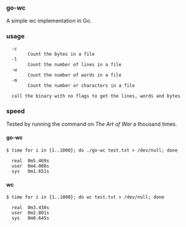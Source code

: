 ### go-wc
A simple wc implementation in Go. 


### usage

```
  -c 
        Count the bytes in a file
  -l 
        Count the number of lines in a file
  -w 
        Count the number of words in a file
  -m 
        Count the number or characters in a file

  call the binary with no flags to get the lines, words and bytes
```

### speed
Tested by running the command on *The Art of War* a thousand times.
#### go-wc
``` shell
$ time for i in {1..1000}; do ./go-wc test.txt > /dev/null; done
```
```
  real	0m5.469s
  user	0m4.008s
  sys	0m1.651s
```
#### wc
``` shell
$ time for i in {1..1000}; do wc test.txt > /dev/null; done
```
```
  real	0m3.430s
  user	0m2.801s
  sys	0m0.645s
```
